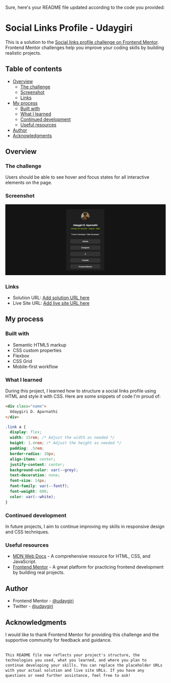 Sure, here's your README file updated according to the code you provided:


# Social Links Profile - Udaygiri

This is a solution to the [Social links profile challenge on Frontend Mentor](https://www.frontendmentor.io/challenges/social-links-profile-UG32l9m6dQ). Frontend Mentor challenges help you improve your coding skills by building realistic projects.

## Table of contents

- [Overview](#overview)
  - [The challenge](#the-challenge)
  - [Screenshot](#screenshot)
  - [Links](#links)
- [My process](#my-process)
  - [Built with](#built-with)
  - [What I learned](#what-i-learned)
  - [Continued development](#continued-development)
  - [Useful resources](#useful-resources)
- [Author](#author)
- [Acknowledgments](#acknowledgments)

## Overview

### The challenge

Users should be able to see hover and focus states for all interactive elements on the page.

### Screenshot

![ScreenShot](./assets/image.png)

### Links

- Solution URL: [Add solution URL here](https://your-solution-url.com)
- Live Site URL: [Add live site URL here](https://your-live-site-url.com)

## My process

### Built with

- Semantic HTML5 markup
- CSS custom properties
- Flexbox
- CSS Grid
- Mobile-first workflow

### What I learned

During this project, I learned how to structure a social links profile using HTML and style it with CSS. Here are some snippets of code I'm proud of:

```html
<div class="name">
  Udaygiri D. Aparnathi
</div>
```
```css
.link a {
  display: flex;
  width: 15rem; /* Adjust the width as needed */
  height: 1.4rem; /* Adjust the height as needed */
  padding: .5rem;
  border-radius: 10px;
  align-items: center;
  justify-content: center;
  background-color: var(--grey);
  text-decoration: none;
  font-size: 14px;
  font-family: var(--fontf);
  font-weight: 600;
  color: var(--white);
}
```

### Continued development

In future projects, I aim to continue improving my skills in responsive design and CSS techniques.

### Useful resources

- [MDN Web Docs](https://developer.mozilla.org/en-US/docs/Web) - A comprehensive resource for HTML, CSS, and JavaScript.
- [Frontend Mentor](https://www.frontendmentor.io/) - A great platform for practicing frontend development by building real projects.

## Author

- Frontend Mentor - [@udaygiri](https://www.frontendmentor.io/profile/udaygiri)
- Twitter - [@udaygiri](https://www.twitter.com/udaygiri)

## Acknowledgments

I would like to thank Frontend Mentor for providing this challenge and the supportive community for feedback and guidance.
```

This README file now reflects your project's structure, the technologies you used, what you learned, and where you plan to continue developing your skills. You can replace the placeholder URLs with your actual solution and live site URLs. If you have any questions or need further assistance, feel free to ask!
